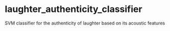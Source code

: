 # laughter_authenticity_classifier
SVM classifier for the authenticity of laughter based on its acoustic features
